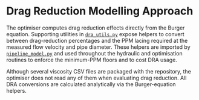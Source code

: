 # Drag Reduction Modelling Approach

The optimiser computes drag reduction effects directly from the Burger equation.
Supporting utilities in [`dra_utils.py`](dra_utils.py) expose helpers to convert
between drag-reduction percentages and the PPM lacing required at the measured
flow velocity and pipe diameter. These helpers are imported by
[`pipeline_model.py`](pipeline_model.py) and used throughout the hydraulic and
optimisation routines to enforce the minimum-PPM floors and to cost DRA usage.

Although several viscosity CSV files are packaged with the repository, the
optimiser does not read any of them when evaluating drag reduction. All DRA
conversions are calculated analytically via the Burger-equation helpers.
